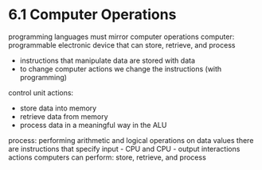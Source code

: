 # 6.1 Computer Operations
programming languages must mirror computer operations
computer: programmable electronic device that can store, retrieve, and process
- instructions that manipulate data are stored with data
- to change computer actions we change the instructions (with programming)

control unit actions:
- store data into memory
- retrieve data from memory
- process data in a meaningful way in the ALU

process: performing arithmetic and logical operations on data values
there are instructions that specify input - CPU and CPU - output interactions
actions computers can perform: store, retrieve, and process
